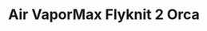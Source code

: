 ---
layout: post
title: "Air VaporMax Flyknit 2 Orca"
img: "https://stockx.imgix.net/Nike-Air-VaporMax-Flyknit-2-Orca.jpg?fit=fill&bg=FFFFFF&w=300&h=214&auto=format,compress&trim=color&q=90&dpr=2&updated_at=1550182783"
release: "Mar | 1"
sec0: "Similar Shoes"
name00: "Air Force 1 Mid Michael Vick" 
url00: "air-force-1-mid-michael-vick"
img00: "Air-Force-1-Mid-Michael-Vick.jpg"
name01: "adidas PureControl Ultra Boost Grey Camo" 
url01: "adidas-purecontrol-ultra-boost-grey-camo"
img01: "Adidas-PureControl-Ultra-Boost-Grey-Camo.png"
name02: "adidas Stan Smith Mid Jacquard Pharrell Collegiate Navy" 
url02: "adidas-stan-smith-mid-jacquard-pharrell-collegiate-navy"
img02: "Adidas-Stan-Smith-Mid-Jacquard-Pharrell-Collegiate-Navy.png"
name03: "Jordan 1 Retro Mid Nouveau Cool Grey" 
url03: "jordan-1-retro-mid-nouveau-cool-grey"
img03: "Air-Jordan-Retro-1-Mid-Cool-Grey.jpg"
name04: "Kobe A.D. Port Wine" 
url04: "nike-kobe-a-d-port-wine"
img04: "Nike-Kobe-A-D-Port-Wine.png"

sec2: "Lower Tops"
name20: "ASICS Gel-Lyte III Kithstrike Indian Ink" 
url20: "asics-gel-lyte-iii-kithstrike-indian-ink"
img20: "Asics-Gel-Lyte-III-Kithstrike-Indian-Ink.jpg"
name21: "Vans Slip On Peanuts Snoopy" 
url21: "vans-slip-on-peanuts-snoopy"
img21: "Vans-Slip-On-Peanuts-Snoopy.png"
name22: "adidas Ultra Boost EQT Support Pusha T King Push Greyscale" 
url22: "adidas-eqt-support-pusha-t-greyscale"
img22: "Adidas-EQT-Support-Pusha-T-Greyscale.png"
name23: "Vans Slip-On LX Murakami Blue Flower" 
url23: "vans-slip-on-lx-murakami-blue-flower"
img23: "Vans-Slip-On-LX-Murakami-Blue-Flower.jpg"
name24: "Vans Slip-On LX Murakami Yellow Skull" 
url24: "vans-slip-on-lx-murakami-yellow-skull"
img24: "Vans-Slip-On-LX-Murakami-Yellow-Skull.jpg"

sec3: "Higher Tops"
name30: "Jordan 1 Retro BHM (2017)" 
url30: "air-jordan-1-retro-bhm-2017"
img30: "Air-Jordan-1-Retro-BHM-2017.png"
name31: "Jordan 2 Retro Alternate 87 (GS)" 
url31: "jordan-2-retro-alternate-87-gs"
img31: "Air-Jordan-2-Retro-Alternate-87-GS.jpg"
name32: "Air Force 1 High Eddie Cruz West Coast" 
url32: "air-force-1-high-eddie-cruz-west-coast"
img32: "Nike-Air-Force-1-High-Eddie-Cruz-West-Coast.jpg"
name33: "Nike SB Dunk High Concepts Ugly Christmas Sweater (2017) (Special Box)" 
url33: "nike-sb-dunk-high-concepts-ugly-christmas-sweater-2017-special-box"
img33: "Nike-SB-Dunk-High-Concepts-Ugly-Christmas-Sweater-2017.png"
name34: "Nike SB Dunk High Concepts Ugly Christmas Sweater (2017)" 
url34: "nike-sb-dunk-high-concepts-ugly-christmas-sweater-2017"
img34: "Nike-SB-Dunk-High-Concepts-Ugly-Christmas-Sweater-2017.png"

sec4: "More Blue"
name40: "Vans Slip-On LX Murakami Blue Flower" 
url40: "vans-slip-on-lx-murakami-blue-flower"
img40: "Vans-Slip-On-LX-Murakami-Blue-Flower.jpg"
name41: "Kobe 8+ Supernatural" 
url41: "kobe-8-supernatural"
img41: "Nike-Kobe-8-Supernatural.jpg"
name42: "Vans Old Skool LX Opening Ceremony Glitter Blue" 
url42: "vans-old-skool-lx-opening-ceremony-glitter-blue"
img42: "Vans-Old-Skool-LX-Opening-Ceremony-Glitter-Blue.png"
name43: "Vans Authentic Odd Future Donut" 
url43: "vans-og-authentic-odd-future-donut"
img43: "Vans-OG-Authentic-Odd-Future-Donut.png"
name44: "ASICS Gel-Lyte V Ronnie Fieg Mint Leaf" 
url44: "asics-gel-lyte-v-ronnie-fieg-mint-leaf"
img44: "Asics-Gel-Lyte-V-Ronnie-Fieg-Mint-Leaf-2014.jpg"

sec5: "More Red"
name50: "adidas NMD R2 Core Red" 
url50: "adidas-nmd-r2-core-red"
img50: "Adidas-NMD-R2-Core-Red.png"
name51: "New Balance 1500 Saint Alfred (2013)" 
url51: "new-balance-1500-saint-alfred-2013"
img51: "New-Balance-1500-St-Alfred-Red.jpg"
name52: "Vans Era Undercover Red" 
url52: "vans-og-era-lx-undercover-red-white"
img52: "Vans-OG-Era-LX-Undercover-Red-White.png"
name53: "adidas NMD R1 Unity Pink (GS)" 
url53: "adidas-nmd-unity-pink-gs"
img53: "Adidas-NMD-Unity-Pink-GS.jpg"
name54: "adidas NMD CS2 Kith X Naked Pink" 
url54: "adidas-nmd-cs2-kith-naked-pink"
img54: "Adidas-NMD-CS2-Kith-Naked-Pink-W.png"

sec1: "Matching Streetwear"
name10: "Supreme AKIRA Syringe Zip Up Sweatshirt Black" 
url10: "supreme-akirasupreme-syringe-zip-up-sweatshirt-black"
img10: "products/streetwear/Supreme-AKIRASupreme-Syringe-Zip-Up-Sweatshirt-Black.jpg"
name11: "Supreme Debossed Logo Corduroy Jacket Black" 
url11: "supreme-debossed-logo-corduroy-jacket-black"
img11: "products/streetwear/Supreme-Debossed-Logo-Corduroy-Jacket-Black.jpg"
name12: "Supreme Felt Hood Logo Zip Up Sweatshirt Black" 
url12: "supreme-felt-hood-logo-zip-up-sweatshirt-black"
img12: "products/streetwear/Supreme-Felt-Hood-Logo-Zip-Up-Sweatshirt-Black.jpg"
name13: "Supreme Mini Harvard Hooded Black" 
url13: "supreme-mini-harvard-hooded-black"
img13: "products/streetwear/Supreme-Mini-Harvard-Hooded-Black.jpg"
name14: "Polo Ralph Lauren Snow Beach Hooded Rugby Black" 
url14: "polo-ralph-lauren-snow-beach-hooded-rugby-black"
img14: "products/streetwear/Polo-Ralph-Lauren-Snow-Beach-Hooded-Rugby-Black.jpg"

---